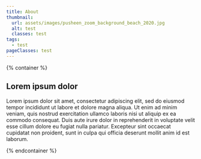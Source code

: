 ```yaml
---
title: About
thumbnail:
  url: assets/images/pusheen_zoom_background_beach_2020.jpg
  alt: test
  classes: test
tags:
  - test
pageClasses: test
---
```

{% container %}

## Lorem ipsum dolor

Lorem ipsum dolor sit amet, consectetur adipiscing elit, sed do eiusmod tempor incididunt ut labore et dolore magna aliqua. Ut enim ad minim veniam, quis nostrud exercitation ullamco laboris nisi ut aliquip ex ea commodo consequat. Duis aute irure dolor in reprehenderit in voluptate velit esse cillum dolore eu fugiat nulla pariatur. Excepteur sint occaecat cupidatat non proident, sunt in culpa qui officia deserunt mollit anim id est laborum.

{% endcontainer %}